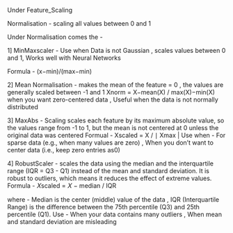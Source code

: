 Under Feature_Scaling 

Normalisation - scaling all values between 0 and 1

Under Normalisation comes the - 

1] MinMaxscaler - Use when Data is not Gaussian ,  scales values between 0 and 1,  Works well with Neural Networks 

Formula -  (x−min)/(max−min)

2] Mean Normalisation - makes the mean of the feature = 0 , the values are generally scaled between -1 and 1
Xnorm =  X−mean(X) / max(X)−min(X) 
​when you want zero-centered data , Useful when the data is not normally distributed


3] MaxAbs  - Scaling scales each feature by its maximum absolute value, so the values range from -1 to 1, but the mean is not centered at 0 unless the original data was centered 
Formual - Xscaled​ = X / ∣ Xmax |
Use when - For sparse data (e.g., when many values are zero) , When you don’t want to center data (i.e., keep zero entries as0)


4] RobustScaler -  scales the data using the median and the interquartile range (IQR = Q3 - Q1) instead of the mean and standard deviation.
It is robust to outliers, which means it reduces the effect of extreme values.
Formula - 𝑋scaled = 𝑋 − median / IQR

where -  Median is the center (middle) value of the data , IQR (Interquartile Range) is the difference between the 75th percentile (Q3) and 25th percentile (Q1).
Use - When your data contains many outliers , When mean and standard deviation are misleading

